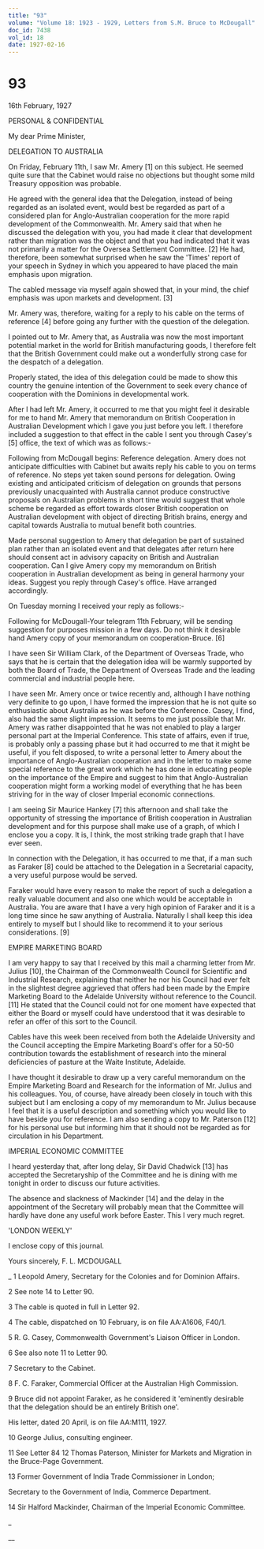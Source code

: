 ```yaml
---
title: "93"
volume: "Volume 18: 1923 - 1929, Letters from S.M. Bruce to McDougall"
doc_id: 7438
vol_id: 18
date: 1927-02-16
---
```


# 93

16th February, 1927

PERSONAL &amp; CONFIDENTIAL

My dear Prime Minister,

DELEGATION TO AUSTRALIA

On Friday, February 11th, I saw Mr. Amery [1] on this subject. He seemed quite sure that the Cabinet would raise no objections but thought some mild Treasury opposition was probable.

He agreed with the general idea that the Delegation, instead of being regarded as an isolated event, would best be regarded as part of a considered plan for Anglo-Australian cooperation for the more rapid development of the Commonwealth. Mr. Amery said that when he discussed the delegation with you, you had made it clear that development rather than migration was the object and that you had indicated that it was not primarily a matter for the Oversea Settlement Committee. [2] He had, therefore, been somewhat surprised when he saw the 'Times' report of your speech in Sydney in which you appeared to have placed the main emphasis upon migration.

The cabled message via myself again showed that, in your mind, the chief emphasis was upon markets and development. [3]

Mr. Amery was, therefore, waiting for a reply to his cable on the terms of reference [4] before going any further with the question of the delegation.

I pointed out to Mr. Amery that, as Australia was now the most important potential market in the world for British manufacturing goods, I therefore felt that the British Government could make out a wonderfully strong case for the despatch of a delegation.

Properly stated, the idea of this delegation could be made to show this country the genuine intention of the Government to seek every chance of cooperation with the Dominions in developmental work.

After I had left Mr. Amery, it occurred to me that you might feel it desirable for me to hand Mr. Amery that memorandum on British Cooperation in Australian Development which I gave you just before you left. I therefore included a suggestion to that effect in the cable I sent you through Casey's [5] office, the text of which was as follows:-

Following from McDougall begins: Reference delegation. Amery does not anticipate difficulties with Cabinet but awaits reply his cable to you on terms of reference. No steps yet taken sound persons for delegation. Owing existing and anticipated criticism of delegation on grounds that persons previously unacquainted with Australia cannot produce constructive proposals on Australian problems in short time would suggest that whole scheme be regarded as effort towards closer British cooperation on Australian development with object of directing British brains, energy and capital towards Australia to mutual benefit both countries.

Made personal suggestion to Amery that delegation be part of sustained plan rather than an isolated event and that delegates after return here should consent act in advisory capacity on British and Australian cooperation. Can I give Amery copy my memorandum on British cooperation in Australian development as being in general harmony your ideas. Suggest you reply through Casey's office. Have arranged accordingly.

On Tuesday morning I received your reply as follows:-

Following for McDougall-Your telegram 11th February, will be sending suggestion for purposes mission in a few days. Do not think it desirable hand Amery copy of your memorandum on cooperation-Bruce. [6]

I have seen Sir William Clark, of the Department of Overseas Trade, who says that he is certain that the delegation idea will be warmly supported by both the Board of Trade, the Department of Overseas Trade and the leading commercial and industrial people here.

I have seen Mr. Amery once or twice recently and, although I have nothing very definite to go upon, I have formed the impression that he is not quite so enthusiastic about Australia as he was before the Conference. Casey, I find, also had the same slight impression. It seems to me just possible that Mr. Amery was rather disappointed that he was not enabled to play a larger personal part at the Imperial Conference. This state of affairs, even if true, is probably only a passing phase but it had occurred to me that it might be useful, if you felt disposed, to write a personal letter to Amery about the importance of Anglo-Australian cooperation and in the letter to make some special reference to the great work which he has done in educating people on the importance of the Empire and suggest to him that Anglo-Australian cooperation might form a working model of everything that he has been striving for in the way of closer Imperial economic connections.

I am seeing Sir Maurice Hankey [7] this afternoon and shall take the opportunity of stressing the importance of British cooperation in Australian development and for this purpose shall make use of a graph, of which I enclose you a copy. It is, I think, the most striking trade graph that I have ever seen.

In connection with the Delegation, it has occurred to me that, if a man such as Faraker [8] could be attached to the Delegation in a Secretarial capacity, a very useful purpose would be served.

Faraker would have every reason to make the report of such a delegation a really valuable document and also one which would be acceptable in Australia. You are aware that I have a very high opinion of Faraker and it is a long time since he saw anything of Australia. Naturally I shall keep this idea entirely to myself but I should like to recommend it to your serious considerations. [9]

EMPIRE MARKETING BOARD

I am very happy to say that I received by this mail a charming letter from Mr. Julius [10], the Chairman of the Commonwealth Council for Scientific and Industrial Research, explaining that neither he nor his Council had ever felt in the slightest degree aggrieved that offers had been made by the Empire Marketing Board to the Adelaide University without reference to the Council. [11] He stated that the Council could not for one moment have expected that either the Board or myself could have understood that it was desirable to refer an offer of this sort to the Council.

Cables have this week been received from both the Adelaide University and the Council accepting the Empire Marketing Board's offer for a 50-50 contribution towards the establishment of research into the mineral deficiencies of pasture at the Waite Institute, Adelaide.

I have thought it desirable to draw up a very careful memorandum on the Empire Marketing Board and Research for the information of Mr. Julius and his colleagues. You, of course, have already been closely in touch with this subject but I am enclosing a copy of my memorandum to Mr. Julius because I feel that it is a useful description and something which you would like to have beside you for reference. I am also sending a copy to Mr. Paterson [12] for his personal use but informing him that it should not be regarded as for circulation in his Department.

IMPERIAL ECONOMIC COMMITTEE

I heard yesterday that, after long delay, Sir David Chadwick [13] has accepted the Secretaryship of the Committee and he is dining with me tonight in order to discuss our future activities.

The absence and slackness of Mackinder [14] and the delay in the appointment of the Secretary will probably mean that the Committee will hardly have done any useful work before Easter. This I very much regret.

'LONDON WEEKLY'

I enclose copy of this journal.

Yours sincerely, F. L. MCDOUGALL 

_ 1 Leopold Amery, Secretary for the Colonies and for Dominion Affairs.

2 See note 14 to Letter 90.

3 The cable is quoted in full in Letter 92.

4 The cable, dispatched on 10 February, is on file AA:A1606, F40/1.

5 R. G. Casey, Commonwealth Government's Liaison Officer in London.

6 See also note 11 to Letter 90.

7 Secretary to the Cabinet.

8 F. C. Faraker, Commercial Officer at the Australian High Commission.

9 Bruce did not appoint Faraker, as he considered it 'eminently desirable that the delegation should be an entirely British one'.

His letter, dated 20 April, is on file AA:M111, 1927.

10 George Julius, consulting engineer.

11 See Letter 84 12 Thomas Paterson, Minister for Markets and Migration in the Bruce-Page Government.

13 Former Government of India Trade Commissioner in London;

Secretary to the Government of India, Commerce Department.

14 Sir Halford Mackinder, Chairman of the Imperial Economic Committee.

_

__
